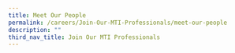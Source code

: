 ```yaml
---
title: Meet Our People
permalink: /careers/Join-Our-MTI-Professionals/meet-our-people
description: ""
third_nav_title: Join Our MTI Professionals
---
```

